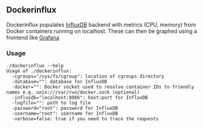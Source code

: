 ## Dockerinflux

Dockerinflux populates [InfluxDB](http://github.com/influxdb/influxdb) backend with metrics (CPU, memory) from Docker containers running on localhost. These can then be graphed using a frontend like [Grafana](http://github.com/grafana/grafana)

### Usage


```
./dockerinflux --help
Usage of ./dockerinflux:
  -cgroups="/sys/fs/cgroup": location of cgroups directory
  -database="": database for InfluxDB
  -docker="": Docker socket used to resolve container IDs to friendly names e.g. unix:///var/run/docker.sock (optional)
  -influxdb="localhost:8086": host:port for InfluxDB
  -logfile="": path to log file
  -password="root": password for InfluxDB
  -username="root": username for InfluxDB
  -verbose=false: true if you need to trace the requests
```
